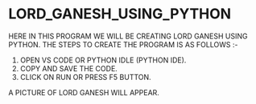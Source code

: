 # LORD_GANESH_USING_PYTHON

HERE IN THIS PROGRAM WE WILL BE CREATING LORD GANESH USING PYTHON. THE STEPS TO CREATE THE PROGRAM IS AS FOLLOWS :-
1) OPEN VS CODE OR PYTHON IDLE (PYTHON IDE).
2) COPY AND SAVE THE CODE.
3) CLICK ON RUN OR PRESS F5 BUTTON.

A PICTURE OF LORD GANESH WILL APPEAR.
